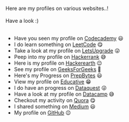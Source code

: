 <br>
Here are my profiles on various websites..! <br><br>
Have a look :) <br><br>

* Have you seen my profile on [Codecademy](https://www.codecademy.com/profiles/prabhukalyan) 😃
* I do learn something on [LeetCode](https://leetcode.com/prabhukalyan) 😋
* Take a look at my profile on [LetsUpgrade](https://community.letsupgrade.in/user/prabhukalyan) 😜
* Peep into my profile on [Hackerrank](https://www.hackerrank.com/VVIT18BQ1A0596) 😅
* Here is my profile on [Hackerearth](https://www.hackerearth.com/@koriviprabhukalyan) 😉
* See my profile on [GeeksForGeeks](https://auth.geeksforgeeks.org/user/prabhukalyan30/profile) 🤩
* Here's my Progress on [PrepBytes](https://mycode.prepbytes.com/profile/prabhukalyan30) 😃	
* View my profile on [Educative](https://www.educative.io/profile/view/5638466612756480) 😁
* I do have an progress on [Dataquest](https://app.dataquest.io/profile/prabhukalyan30) 😜
* Have a look at my profile on [Datacamp](https://www.datacamp.com/profile/prabhukalyan30) 😅
* Checkout my activity on [Quora](https://www.quora.com/profile/Prabhu-Kalyan-8) 😋
* I shared something on [Medium](https://medium.com/@prabhukalyan) 😃
* My profile on [GitHub](https://github.com/prabhu30) 😉
 
